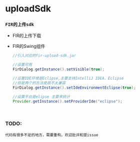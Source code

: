 # uploadSdk

### `FIR的上传sdk`

- FIR的上传下载

- FIR的Swing组件

  ```java
  //引入对应的fir-upload-sdk.jar

  //设置可用
  FirDialog.getInstance().setVisible(true); 

  //设置IDE环境是Eclipse,主要支持IntelliJ IDEA、Eclipse
  //但是两个的方法使用不太兼容
  FirDialog.getInstance().setIdeEnvironmentEclipse(true);

  //设置平台是elipse 主要来统计
  Provider.getInstance().setProviderIde("eclipse");
  ```

  ​

### TODO:

```
代码有很多不足的地方，需要重构，欢迎批评和提issue
```

